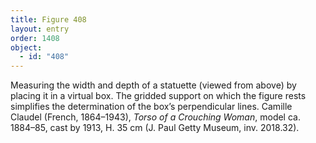 ```yaml
---
title: Figure 408
layout: entry
order: 1408
object:
  - id: "408"
---
```


Measuring the width and depth of a statuette (viewed from above) by placing it in a virtual box. The gridded support on which the figure rests simplifies the determination of the box’s perpendicular lines. Camille Claudel (French, 1864–1943), *Torso of a Crouching Woman*, model ca. 1884–85, cast by 1913, H. 35 cm (J. Paul Getty Museum, inv. 2018.32).
